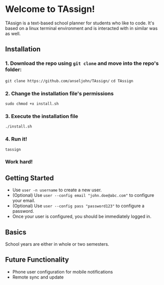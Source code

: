 # Welcome to TAssign!
TAssign is a text-based school planner for students who like to code. It's based on a linux terminal environment and is interacted with in similar was as well.

## Installation
### 1. Download the repo using `git clone` and move into the repo's folder:
`git clone https://github.com/anseljohn/TAssign/`
`cd TAssign`
### 2. Change the installation file's permissions
`sudo chmod +x install.sh`
### 3. Execute the installation file
`./install.sh`
### 4. Run it!
`tassign`
### Work hard!

## Getting Started
- Use `user -n username` to create a new user.
- (Optional) Use `user --config email "john.doe@abc.com"` to configure your email.
- (Optional) Use `user --config pass "password123"` to configure a password.
- Once your user is configured, you should be immediately logged in.


## Basics
School years are either in whole or two semesters. 

## Future Functionality
- Phone user configuration for mobile notifications
- Remote sync and update
